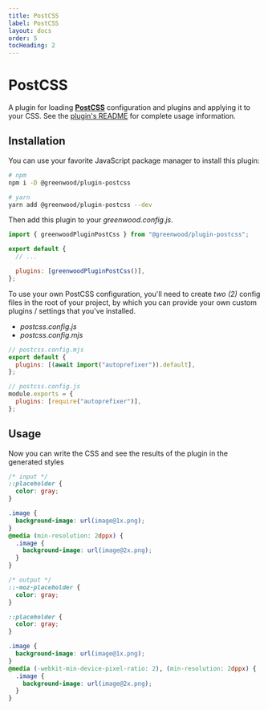 ```yaml
---
title: PostCSS
label: PostCSS
layout: docs
order: 5
tocHeading: 2
---
```


# PostCSS

A plugin for loading [**PostCSS**](https://postcss.org/) configuration and plugins and applying it to your CSS. See the [plugin's README](https://github.com/ProjectEvergreen/greenwood/tree/master/packages/plugin-postcss) for complete usage information.

## Installation

You can use your favorite JavaScript package manager to install this plugin:

```bash
# npm
npm i -D @greenwood/plugin-postcss

# yarn
yarn add @greenwood/plugin-postcss --dev
```

Then add this plugin to your _greenwood.config.js_.

```javascript
import { greenwoodPluginPostCss } from "@greenwood/plugin-postcss";

export default {
  // ...

  plugins: [greenwoodPluginPostCss()],
};
```

To use your own PostCSS configuration, you'll need to create _two (2)_ config files in the root of your project, by which you can provide your own custom plugins / settings that you've installed.

- _postcss.config.js_
- _postcss.config.mjs_

```js
// postcss.config.mjs
export default {
  plugins: [(await import("autoprefixer")).default],
};
```

```js
// postcss.config.js
module.exports = {
  plugins: [require("autoprefixer")],
};
```

## Usage

Now you can write the CSS and see the results of the plugin in the generated styles

```css
/* input */
::placeholder {
  color: gray;
}

.image {
  background-image: url(image@1x.png);
}
@media (min-resolution: 2dppx) {
  .image {
    background-image: url(image@2x.png);
  }
}
```

```css
/* output */
::-moz-placeholder {
  color: gray;
}

::placeholder {
  color: gray;
}

.image {
  background-image: url(image@1x.png);
}
@media (-webkit-min-device-pixel-ratio: 2), (min-resolution: 2dppx) {
  .image {
    background-image: url(image@2x.png);
  }
}
```
